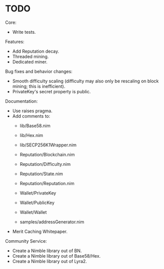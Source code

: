 # TODO

Core:
- Write tests.

Features:
- Add Reputation decay.
- Threaded mining.
- Dedicated miner.

Bug fixes and behavior changes:
- Smooth difficulty scaling (difficulty may also only be rescaling on block mining; this is inefficient).
- PrivateKey's secret property is public.

Documentation:
- Use raises pragma.
- Add comments to:
    - lib/Base58.nim
    - lib/Hex.nim
    - lib/SECP256K1Wrapper.nim

    - Reputation/Blockchain.nim
    - Reputation/Difficulty.nim
    - Reputation/State.nim
    - Reputation/Reputation.nim

    - Wallet/PrivateKey
    - Wallet/PublicKey
    - Wallet/Wallet

    - samples/addressGenerator.nim
- Merit Caching Whitepaper.

Community Service:
- Create a Nimble library out of BN.
- Create a Nimble library out of Base58/Hex.
- Create a Nimble library out of Lyra2.
